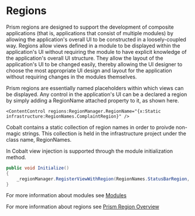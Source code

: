 # Regions

Prism regions are designed to support the development of composite applications (that is, applications that consist of multiple modules)
by allowing the application's overall UI to be constructed in a loosely-coupled way. 
Regions allow views defined in a module to be displayed within the application's UI without requiring the module to have 
explicit knowledge of the application's overall UI structure. They allow the layout of the application's UI to be 
changed easily, thereby allowing the UI designer to choose the most appropriate UI design and layout for the application without 
requiring changes in the modules themselves.

Prism regions are essentially named placeholders within which views can be displayed. Any control in the application's UI 
can be a declared a region by simply adding a RegionName attached property to it, as shown here.

```xaml
<ContentControl regions:RegionManager.RegionName="{x:Static infrastructure:RegionNames.ComplaintRegion}" />
```

Cobalt contains a static collection of region names in order to proivde non-magic strings. This collection is held in the infrastructure 
project under the class name, RegionNames.

In Cobalt view injection is supported through the module initialization method.

```csharp
public void Initialize()
{
    _regionManager.RegisterViewWithRegion(RegionNames.StatusBarRegion, typeof(StatusToolBarView));
}
```

For more information about modules see [Modules](https://github.com/TravisBoatman/Cobalt/blob/master/docs/Modules.md)

For more information about regions see [Prism Region Overview](https://msdn.microsoft.com/en-us/library/gg430861(v=pandp.40).aspx#sec7)
